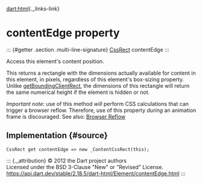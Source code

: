 [dart:html](../../dart-html/dart-html-library){._links-link}

contentEdge property
====================

::: {#getter .section .multi-line-signature}
[CssRect](../cssrect-class) contentEdge
:::

Access this element\'s content position.

This returns a rectangle with the dimensions actually available for
content in this element, in pixels, regardless of this element\'s
box-sizing property. Unlike
[getBoundingClientRect](getboundingclientrect), the dimensions of this
rectangle will return the same numerical height if the element is hidden
or not.

*Important* *note*: use of this method *will* perform CSS calculations
that can trigger a browser reflow. Therefore, use of this property
*during* an animation frame is discouraged. See also: [Browser
Reflow](https://developers.google.com/speed/articles/reflow)

Implementation {#source}
--------------

``` {.language-dart data-language="dart"}
CssRect get contentEdge => new _ContentCssRect(this);
```

::: {._attribution}
© 2012 the Dart project authors\
Licensed under the BSD 3-Clause \"New\" or \"Revised\" License.\
<https://api.dart.dev/stable/2.18.5/dart-html/Element/contentEdge.html>
:::
